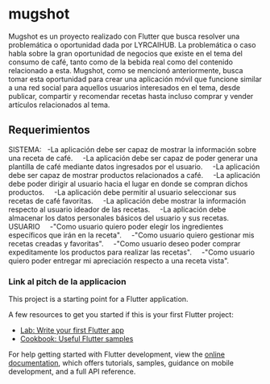 # mugshot

Mugshot es un proyecto realizado con Flutter que busca resolver una problemática o oportunidad dada por LYRCAIHUB.
La problemática o caso habla sobre la gran oportunidad de negocios que existe en el tema del consumo de café, tanto como
de la bebida real como del contenido relacionado a esta. Mugshot, como se mencionó anteriormente, busca tomar esta oportunidad
para crear una aplicación móvil que funcione similar a una red social para aquellos usuarios interesados en el tema,
desde publicar, compartir y recomendar recetas hasta incluso comprar y vender artículos relacionados al tema.
## Requerimientos
SISTEMA:
    -La aplicación debe ser capaz de mostrar la información sobre una receta de café.
    -La aplicación debe ser capaz de poder generar una plantilla de café mediante datos ingresados por el usuario.
    -La aplicación debe ser capaz de mostrar productos relacionados a café.
    -La aplicación debe poder dirigir al usuario hacia el lugar en donde se compran dichos productos.
    -La aplicación debe permitir al usuario seleccionar sus recetas de café favoritas.
    -La aplicación debe mostrar la información respecto al usuario ideador de las recetas.
    -La aplicación debe almacenar los datos personales básicos del usuario y sus recetas.
USUARIO
    -"Como usuario quiero poder elegir los ingredientes específicos que irán en la receta".
    -"Como usuario quiero gestionar mis recetas creadas y favoritas".
    -"Como usuario deseo poder comprar expeditamente los productos para realizar las recetas".
    -"Como usuario quiero poder entregar mi apreciación respecto a una receta vista".



### Link al pitch de la applicacion

This project is a starting point for a Flutter application.

A few resources to get you started if this is your first Flutter project:

- [Lab: Write your first Flutter app](https://docs.flutter.dev/get-started/codelab)
- [Cookbook: Useful Flutter samples](https://docs.flutter.dev/cookbook)

For help getting started with Flutter development, view the
[online documentation](https://docs.flutter.dev/), which offers tutorials,
samples, guidance on mobile development, and a full API reference.

